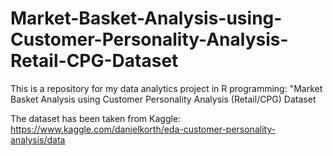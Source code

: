 # Market-Basket-Analysis-using-Customer-Personality-Analysis-Retail-CPG-Dataset
This is a repository for my data analytics project in R programming: "Market Basket Analysis using Customer Personality Analysis (Retail/CPG) Dataset

The dataset has been taken from Kaggle: https://www.kaggle.com/danielkorth/eda-customer-personality-analysis/data

